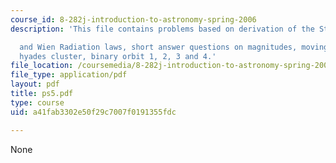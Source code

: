 ```yaml
---
course_id: 8-282j-introduction-to-astronomy-spring-2006
description: 'This file contains problems based on derivation of the Stefan-Boltzmann

  and Wien Radiation laws, short answer questions on magnitudes, moving cluster method-the
  hyades cluster, binary orbit 1, 2, 3 and 4.'
file_location: /coursemedia/8-282j-introduction-to-astronomy-spring-2006/a41fab3302e50f29c7007f0191355fdc_ps5.pdf
file_type: application/pdf
layout: pdf
title: ps5.pdf
type: course
uid: a41fab3302e50f29c7007f0191355fdc

---
```

None